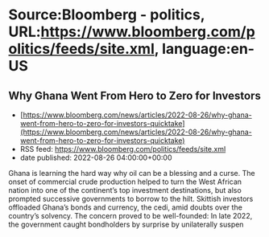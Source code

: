 # Source:Bloomberg - politics, URL:https://www.bloomberg.com/politics/feeds/site.xml, language:en-US

## Why Ghana Went From Hero to Zero for Investors
 - [https://www.bloomberg.com/news/articles/2022-08-26/why-ghana-went-from-hero-to-zero-for-investors-quicktake](https://www.bloomberg.com/news/articles/2022-08-26/why-ghana-went-from-hero-to-zero-for-investors-quicktake)
 - RSS feed: https://www.bloomberg.com/politics/feeds/site.xml
 - date published: 2022-08-26 04:00:00+00:00

Ghana is learning the hard way why oil can be a blessing and a curse. The onset of commercial crude production helped to turn the West African nation into one of the continent’s top investment destinations, but also prompted successive governments to borrow to the hilt. Skittish investors offloaded Ghana’s bonds and currency, the cedi, amid doubts over the country’s solvency. The concern proved to be well-founded: In late 2022, the government caught bondholders by surprise by unilaterally suspen

